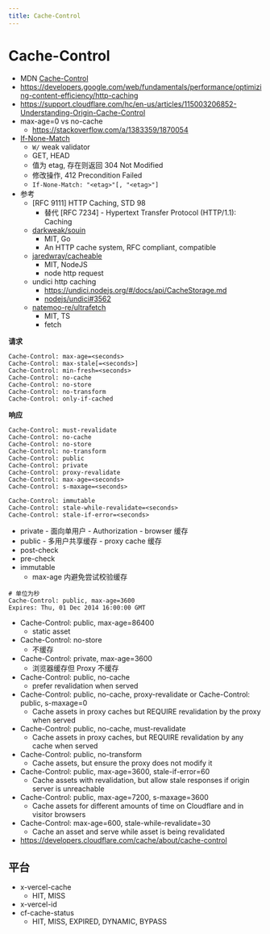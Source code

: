 ```yaml
---
title: Cache-Control
---
```


# Cache-Control

- MDN [Cache-Control](https://developer.mozilla.org/en-US/docs/Web/HTTP/Headers/Cache-Control)
- https://developers.google.com/web/fundamentals/performance/optimizing-content-efficiency/http-caching
- https://support.cloudflare.com/hc/en-us/articles/115003206852-Understanding-Origin-Cache-Control
- max-age=0 vs no-cache
  - https://stackoverflow.com/a/1383359/1870054
- [If-None-Match](https://developer.mozilla.org/en-US/docs/Web/HTTP/Headers/If-None-Match)
  - `W/` weak validator
  - GET, HEAD
  - 值为 etag, 存在则返回 304 Not Modified
  - 修改操作, 412 Precondition Failed
  - `If-None-Match: "<etag>"[, "<etag>"]`
- 参考
  - [RFC 9111] HTTP Caching, STD 98
    - 替代 [RFC 7234] - Hypertext Transfer Protocol (HTTP/1.1): Caching
  - [darkweak/souin](https://github.com/darkweak/souin)
    - MIT, Go
    - An HTTP cache system, RFC compliant, compatible
  - [jaredwray/cacheable](https://github.com/jaredwray/cacheable)
    - MIT, NodeJS
    - node http request
  - undici http caching
    - https://undici.nodejs.org/#/docs/api/CacheStorage.md
    - [nodejs/undici#3562](https://github.com/nodejs/undici/pull/3562)
  - [natemoo-re/ultrafetch](https://github.com/natemoo-re/ultrafetch)
    - MIT, TS
    - fetch

**请求**

```
Cache-Control: max-age=<seconds>
Cache-Control: max-stale[=<seconds>]
Cache-Control: min-fresh=<seconds>
Cache-Control: no-cache
Cache-Control: no-store
Cache-Control: no-transform
Cache-Control: only-if-cached
```

**响应**

```
Cache-Control: must-revalidate
Cache-Control: no-cache
Cache-Control: no-store
Cache-Control: no-transform
Cache-Control: public
Cache-Control: private
Cache-Control: proxy-revalidate
Cache-Control: max-age=<seconds>
Cache-Control: s-maxage=<seconds>

Cache-Control: immutable
Cache-Control: stale-while-revalidate=<seconds>
Cache-Control: stale-if-error=<seconds>
```

- private - 面向单用户 - Authorization - browser 缓存
- public - 多用户共享缓存 - proxy cache 缓存
- post-check
- pre-check
- immutable
  - max-age 内避免尝试校验缓存

```
# 单位为秒
Cache-Control: public, max-age=3600
Expires: Thu, 01 Dec 2014 16:00:00 GMT
```

- Cache-Control: public, max-age=86400
  - static asset
- Cache-Control: no-store
  - 不缓存
- Cache-Control: private, max-age=3600
  - 浏览器缓存但 Proxy 不缓存
- Cache-Control: public, no-cache
  - prefer revalidation when served
- Cache-Control: public, no-cache, proxy-revalidate or Cache-Control: public, s-maxage=0
  - Cache assets in proxy caches but REQUIRE revalidation by the proxy when served
- Cache-Control: public, no-cache, must-revalidate
  - Cache assets in proxy caches, but REQUIRE revalidation by any cache when served
- Cache-Control: public, no-transform
  - Cache assets, but ensure the proxy does not modify it
- Cache-Control: public, max-age=3600, stale-if-error=60
  - Cache assets with revalidation, but allow stale responses if origin server is unreachable
- Cache-Control: public, max-age=7200, s-maxage=3600
  - Cache assets for different amounts of time on Cloudflare and in visitor browsers
- Cache-Control: max-age=600, stale-while-revalidate=30
  - Cache an asset and serve while asset is being revalidated
- https://developers.cloudflare.com/cache/about/cache-control

## 平台

- x-vercel-cache
  - HIT, MISS
- x-vercel-id
- cf-cache-status
  - HIT, MISS, EXPIRED, DYNAMIC, BYPASS
